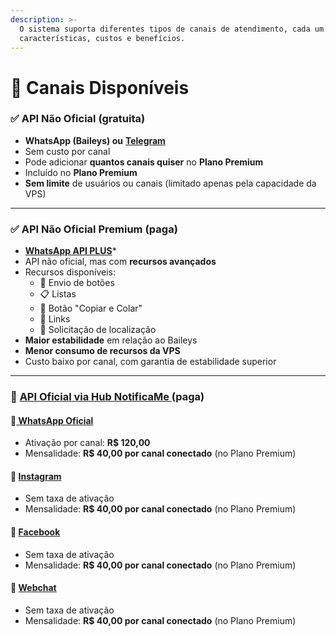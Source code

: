 ```yaml
---
description: >-
  O sistema suporta diferentes tipos de canais de atendimento, cada um com suas
  características, custos e benefícios.
---
```


# 📡 Canais Disponíveis

### ✅ API Não Oficial (gratuita)

* **WhatsApp (Baileys) ou** [**Telegram**](telegram.md)
* Sem custo por canal
* Pode adicionar **quantos canais quiser** no **Plano Premium**
* Incluído no **Plano Premium**
* **Sem limite** de usuários ou canais (limitado apenas pela capacidade da VPS)

***

### ✅ API Não Oficial Premium (paga)

* [**WhatsApp API PLUS**](whatsapp_api_plus.md)\*
* API não oficial, mas com **recursos avançados**
* Recursos disponíveis:
  * 📌 Envio de botões
  * 📋 Listas
  * 🔘 Botão "Copiar e Colar"
  * 🔗 Links
  * 📍 Solicitação de localização
* **Maior estabilidade** em relação ao Baileys
* **Menor consumo de recursos da VPS**
* Custo baixo por canal, com garantia de estabilidade superior

***

### 💼 [API Oficial via Hub NotificaMe ](api-oficial/)(paga)

#### 📱[ WhatsApp Oficial](api-oficial/)

* Ativação por canal: **R$ 120,00**
* Mensalidade: **R$ 40,00 por canal conectado** (no Plano Premium)

#### 📸 [Instagram](facebook-e-instagram-via-hub/)

* Sem taxa de ativação
* Mensalidade: **R$ 40,00 por canal conectado** (no Plano Premium)

#### 📘 [Facebook](facebook-e-instagram-via-hub/)

* Sem taxa de ativação
* Mensalidade: **R$ 40,00 por canal conectado** (no Plano Premium)

#### 💬 [Webchat](facebook-e-instagram-via-hub/)

* Sem taxa de ativação
* Mensalidade: **R$ 40,00 por canal conectado** (no Plano Premium)
